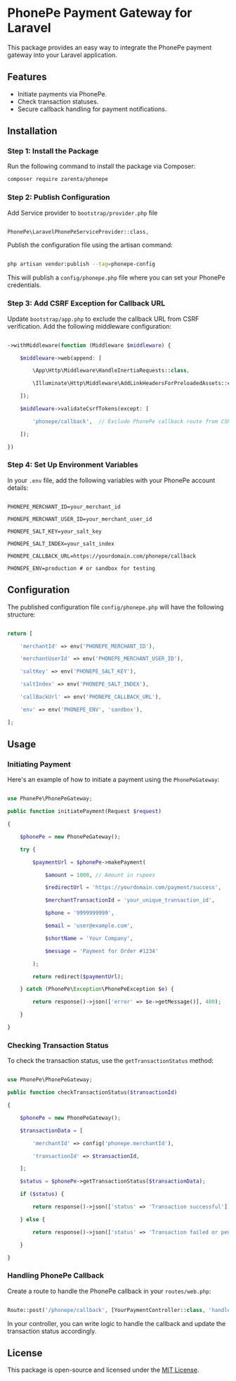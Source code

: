 # PhonePe Payment Gateway for Laravel

This package provides an easy way to integrate the PhonePe payment gateway into your Laravel application.

## Features

- Initiate payments via PhonePe.
- Check transaction statuses.
- Secure callback handling for payment notifications.

## Installation

### Step 1: Install the Package
Run the following command to install the package via Composer:

```bash
composer require zarenta/phonepe
```



### Step 2: Publish Configuration


Add Service provider to `bootstrap/provider.php` file

```bash

PhonePe\LaravelPhonePeServiceProvider::class,

```

Publish the configuration file using the artisan command:

```bash

php artisan vendor:publish --tag=phonepe-config

```

This will publish a `config/phonepe.php` file where you can set your PhonePe credentials.

### Step 3: Add CSRF Exception for Callback URL

Update `bootstrap/app.php` to exclude the callback URL from CSRF verification. Add the following middleware configuration:

```php

->withMiddleware(function (Middleware $middleware) {

    $middleware->web(append: [

        \App\Http\Middleware\HandleInertiaRequests::class,

        \Illuminate\Http\Middleware\AddLinkHeadersForPreloadedAssets::class,

    ]);

    $middleware->validateCsrfTokens(except: [

        'phonepe/callback',  // Exclude PhonePe callback route from CSRF

    ]);

})

```

### Step 4: Set Up Environment Variables

In your `.env` file, add the following variables with your PhonePe account details:

```env

PHONEPE_MERCHANT_ID=your_merchant_id

PHONEPE_MERCHANT_USER_ID=your_merchant_user_id

PHONEPE_SALT_KEY=your_salt_key

PHONEPE_SALT_INDEX=your_salt_index

PHONEPE_CALLBACK_URL=https://yourdomain.com/phonepe/callback

PHONEPE_ENV=production # or sandbox for testing

```

## Configuration

The published configuration file `config/phonepe.php` will have the following structure:

```php

return [

    'merchantId' => env('PHONEPE_MERCHANT_ID'),

    'merchantUserId' => env('PHONEPE_MERCHANT_USER_ID'),

    'saltKey' => env('PHONEPE_SALT_KEY'),

    'saltIndex' => env('PHONEPE_SALT_INDEX'),

    'callBackUrl' => env('PHONEPE_CALLBACK_URL'),

    'env' => env('PHONEPE_ENV', 'sandbox'),

];

```

## Usage

### Initiating Payment

Here's an example of how to initiate a payment using the `PhonePeGateway`:

```php

use PhonePe\PhonePeGateway;

public function initiatePayment(Request $request)

{

    $phonePe = new PhonePeGateway();

    try {

        $paymentUrl = $phonePe->makePayment(

            $amount = 1000, // Amount in rupees

            $redirectUrl = 'https://yourdomain.com/payment/success',

            $merchantTransactionId = 'your_unique_transaction_id',

            $phone = '9999999999',

            $email = 'user@example.com',

            $shortName = 'Your Company',

            $message = 'Payment for Order #1234'

        );

        return redirect($paymentUrl);

    } catch (PhonePe\Exception\PhonePeException $e) {

        return response()->json(['error' => $e->getMessage()], 400);

    }

}

```

### Checking Transaction Status

To check the transaction status, use the `getTransactionStatus` method:

```php

use PhonePe\PhonePeGateway;

public function checkTransactionStatus($transactionId)

{

    $phonePe = new PhonePeGateway();

    $transactionData = [

        'merchantId' => config('phonepe.merchantId'),

        'transactionId' => $transactionId,

    ];

    $status = $phonePe->getTransactionStatus($transactionData);

    if ($status) {

        return response()->json(['status' => 'Transaction successful']);

    } else {

        return response()->json(['status' => 'Transaction failed or pending']);

    }

}

```

### Handling PhonePe Callback

Create a route to handle the PhonePe callback in your `routes/web.php`:

```php

Route::post('/phonepe/callback', [YourPaymentController::class, 'handlePhonePeCallback']);

```

In your controller, you can write logic to handle the callback and update the transaction status accordingly.

## License

This package is open-source and licensed under the [MIT License](LICENSE).



